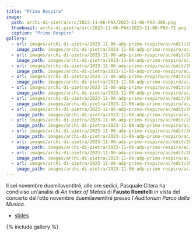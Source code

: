 ```yaml
---
title: "Primo Respiro"
image:
  path: archi-di-pietra/src/2023-11-06-PAX/2023-11-06-PAX-300.png
  thumbnail: archi-di-pietra/src/2023-11-06-PAX/2023-11-06-PAX-72.png
  caption: "Primo Respiro"
gallery:
  - url: images/archi-di-pietra/2023-11-06-adp-primo-respiro/ac/edit/2023-11-06-adp-01.jpg
    image_path: images/archi-di-pietra/2023-11-06-adp-primo-respiro/ac/thumb/2023-11-06-adp-01.jpg
  - url: images/archi-di-pietra/2023-11-06-adp-primo-respiro/ac/edit/2023-11-06-adp-02.jpg
    image_path: images/archi-di-pietra/2023-11-06-adp-primo-respiro/ac/thumb/2023-11-06-adp-02.jpg
  - url: images/archi-di-pietra/2023-11-06-adp-primo-respiro/ac/edit/2023-11-06-adp-03.jpg
    image_path: images/archi-di-pietra/2023-11-06-adp-primo-respiro/ac/thumb/2023-11-06-adp-03.jpg
  - url: images/archi-di-pietra/2023-11-06-adp-primo-respiro/ac/edit/2023-11-06-adp-04.jpg
    image_path: images/archi-di-pietra/2023-11-06-adp-primo-respiro/ac/thumb/2023-11-06-adp-04.jpg
  - url: images/archi-di-pietra/2023-11-06-adp-primo-respiro/ac/edit/2023-11-06-adp-05.jpg
    image_path: images/archi-di-pietra/2023-11-06-adp-primo-respiro/ac/thumb/2023-11-06-adp-05.jpg
  - url: images/archi-di-pietra/2023-11-06-adp-primo-respiro/ac/edit/2023-11-06-adp-06.jpg
    image_path: images/archi-di-pietra/2023-11-06-adp-primo-respiro/ac/thumb/2023-11-06-adp-06.jpg
  - url: images/archi-di-pietra/2023-11-06-adp-primo-respiro/ac/edit/2023-11-06-adp-07.jpg
    image_path: images/archi-di-pietra/2023-11-06-adp-primo-respiro/ac/thumb/2023-11-06-adp-07.jpg
  - url: images/archi-di-pietra/2023-11-06-adp-primo-respiro/ac/edit/2023-11-06-adp-08.jpg
    image_path: images/archi-di-pietra/2023-11-06-adp-primo-respiro/ac/thumb/2023-11-06-adp-08.jpg
  - url: images/archi-di-pietra/2023-11-06-adp-primo-respiro/ac/edit/2023-11-06-adp-09.jpg
    image_path: images/archi-di-pietra/2023-11-06-adp-primo-respiro/ac/thumb/2023-11-06-adp-09.jpg
  - url: images/archi-di-pietra/2023-11-06-adp-primo-respiro/ac/edit/2023-11-06-adp-10.jpg
    image_path: images/archi-di-pietra/2023-11-06-adp-primo-respiro/ac/thumb/2023-11-06-adp-10.jpg
  - url: images/archi-di-pietra/2023-11-06-adp-primo-respiro/ac/edit/2023-11-06-adp-11.jpg
    image_path: images/archi-di-pietra/2023-11-06-adp-primo-respiro/ac/thumb/2023-11-06-adp-11.jpg
  - url: images/archi-di-pietra/2023-11-06-adp-primo-respiro/ac/edit/2023-11-06-adp-12.jpg
    image_path: images/archi-di-pietra/2023-11-06-adp-primo-respiro/ac/thumb/2023-11-06-adp-12.jpg
---
```


Il sei novembre duemilaventitré, alle ore sedici, Pasquale Citera ha condiviso
un'analisi di _An Index of Metals_ di **Fausto Romitelli** in vista del concerto
dell'otto novembre duemilaventitré presso l'_Auditorium Parco della Musica_.

<!--more-->

 - [slides](https://github.com/L-E-A-P/archi-di-pietra/blob/main/doc/2023-11-06-adp-primo-respiro-pax-slides.c.pdf)

{% include gallery %}
